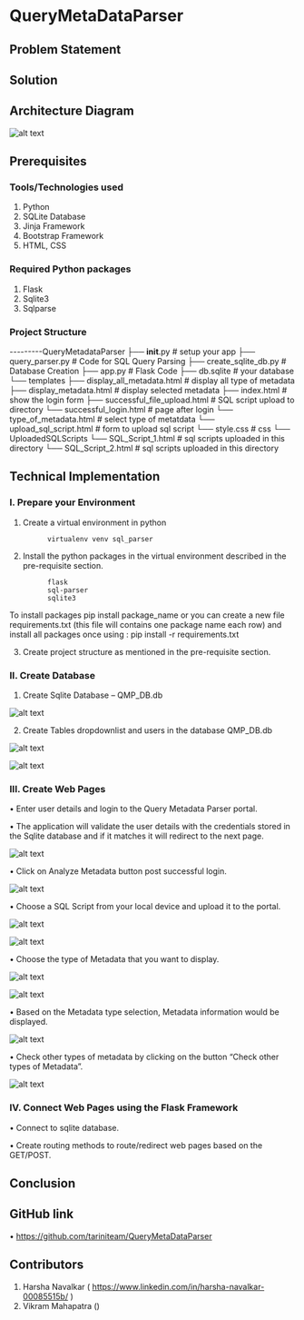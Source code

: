 # QueryMetaDataParser

## **Problem Statement**

## **Solution**

## **Architecture Diagram**

![alt text](https://github.com/tariniteam/QueryMetaDataParser/blob/main/Project%20Documentation/Implementation%20Screenshots/QMP%20Architecture%20Diagram%20Final.png)

## **Prerequisites**

### Tools/Technologies used
1.	Python
2.	SQLite Database
3.	Jinja Framework
4.	Bootstrap Framework
5.	HTML, CSS

### Required Python packages
1.	Flask
2.	Sqlite3
3.	Sqlparse 

### Project Structure

---------QueryMetadataParser
         ├── __init__.py           # setup your app
         ├── query_parser.py       # Code for SQL Query Parsing
         ├── create_sqlite_db.py   # Database Creation 
         ├── app.py                # Flask Code
         ├── db.sqlite             # your database
         └── templates
             ├── display_all_metadata.html   # display all type of metadata
             ├── display_metadata.html       # display selected metadata
             ├── index.html                  # show the login form
             ├── successful_file_upload.html  # SQL script upload to directory 
             └── successful_login.html        # page after login
             └── type_of_metadata.html        # select type of metatdata
             └── upload_sql_script.html         # form to upload sql script
             └── style.css                      # css
         └── UploadedSQLScripts
             └── SQL_Script_1.html   # sql scripts uploaded in this directory
             └── SQL_Script_2.html   # sql scripts uploaded in this directory
          




## **Technical Implementation**

### I.	Prepare your Environment

1.	Create a virtual environment in python 

              virtualenv venv sql_parser

2.	Install the python packages in the virtual environment described in the pre-requisite section.

              flask
              sql-parser
              sqlite3

To install packages pip install package_name or you can create a new file requirements.txt (this file will contains one package name each row) and install all packages once using : pip install -r requirements.txt
 
3.	Create project structure as mentioned in the pre-requisite section.


### II.	Create Database

1.	Create Sqlite Database – QMP_DB.db

![alt text](https://github.com/tariniteam/QueryMetaDataParser/blob/main/Project%20Documentation/Implementation%20Screenshots/1.%20QMP_DB.jpg)
 
2.	Create Tables dropdownlist and users in the database QMP_DB.db
 
 ![alt text](https://github.com/tariniteam/QueryMetaDataParser/blob/main/Project%20Documentation/Implementation%20Screenshots/2.%20DropdownList%20Table.jpg)
 
 ![alt text](https://github.com/tariniteam/QueryMetaDataParser/blob/main/Project%20Documentation/Implementation%20Screenshots/3.%20user%20table.jpg)


### III.	Create Web Pages

•	Enter user details and login to the Query Metadata Parser portal.

•	The application will validate the user details with the credentials stored in the Sqlite database and if it matches it will redirect to the next page. 
 
 ![alt text]( https://github.com/tariniteam/QueryMetaDataParser/blob/main/Project%20Documentation/Implementation%20Screenshots/4.%20login%20page.jpg)

•	Click on Analyze Metadata button post successful login.
 
 ![alt text]( https://github.com/tariniteam/QueryMetaDataParser/blob/main/Project%20Documentation/Implementation%20Screenshots/5.%20%20analyse%20metadata.jpg)
 
•	Choose a SQL Script from your local device and upload it to the portal.

![alt text](https://github.com/tariniteam/QueryMetaDataParser/blob/main/Project%20Documentation/Implementation%20Screenshots/6.%20upload%20sql%20script.jpg )

![alt text](https://github.com/tariniteam/QueryMetaDataParser/blob/main/Project%20Documentation/Implementation%20Screenshots/7.%20type%20of%20metadata.jpg )
 
 
•	Choose the type of Metadata that you want to display.
 
 ![alt text](https://github.com/tariniteam/QueryMetaDataParser/blob/main/Project%20Documentation/Implementation%20Screenshots/8..jpg)
 
 ![alt text](https://github.com/tariniteam/QueryMetaDataParser/blob/main/Project%20Documentation/Implementation%20Screenshots/9..jpg)
 
 
•	Based on the Metadata type selection, Metadata information would be displayed.
 
 ![alt text](https://github.com/tariniteam/QueryMetaDataParser/blob/main/Project%20Documentation/Implementation%20Screenshots/10..jpg )
 
•	Check other types of metadata by clicking on the button “Check other types of Metadata”.

![alt text]( https://github.com/tariniteam/QueryMetaDataParser/blob/main/Project%20Documentation/Implementation%20Screenshots/11..jpg)


### IV.	Connect Web Pages using the Flask Framework

•	Connect to sqlite database.

•	Create routing methods to route/redirect web pages based on the GET/POST.

## **Conclusion**



## **GitHub link**
•	https://github.com/tariniteam/QueryMetaDataParser  

## **Contributors**
1.	Harsha Navalkar ( https://www.linkedin.com/in/harsha-navalkar-00085515b/ )
2.	Vikram Mahapatra ()

